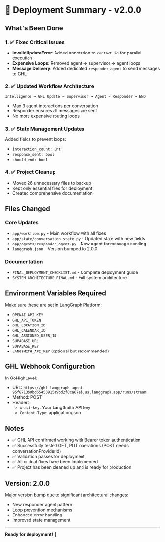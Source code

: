 # 🚀 Deployment Summary - v2.0.0

## What's Been Done

### 1. ✅ Fixed Critical Issues
- **InvalidUpdateError**: Added annotation to `contact_id` for parallel execution
- **Expensive Loops**: Removed agent → supervisor → agent loops
- **Message Delivery**: Added dedicated `responder_agent` to send messages to GHL

### 2. ✅ Updated Workflow Architecture
```
Intelligence → GHL Update → Supervisor → Agent → Responder → END
```
- Max 3 agent interactions per conversation
- Responder ensures all messages are sent
- No more expensive routing loops

### 3. ✅ State Management Updates
Added fields to prevent loops:
- `interaction_count: int`
- `response_sent: bool`
- `should_end: bool`

### 4. ✅ Project Cleanup
- Moved 26 unnecessary files to backup
- Kept only essential files for deployment
- Created comprehensive documentation

## Files Changed

### Core Updates
- `app/workflow.py` - Main workflow with all fixes
- `app/state/conversation_state.py` - Updated state with new fields
- `app/agents/responder_agent.py` - New agent for message sending
- `langgraph.json` - Version bumped to 2.0.0

### Documentation
- `FINAL_DEPLOYMENT_CHECKLIST.md` - Complete deployment guide
- `SYSTEM_ARCHITECTURE_FINAL.md` - Full system architecture

## Environment Variables Required

Make sure these are set in LangGraph Platform:
- `OPENAI_API_KEY`
- `GHL_API_TOKEN` 
- `GHL_LOCATION_ID`
- `GHL_CALENDAR_ID`
- `GHL_ASSIGNED_USER_ID`
- `SUPABASE_URL`
- `SUPABASE_KEY`
- `LANGSMITH_API_KEY` (optional but recommended)

## GHL Webhook Configuration

In GoHighLevel:
- URL: `https://ghl-langgraph-agent-95f8713b0bd6545391589bd2f0ca67eb.us.langgraph.app/runs/stream`
- Method: POST
- Headers:
  - `x-api-key`: Your LangSmith API key
  - `Content-Type`: application/json

## Notes

- ✅ GHL API confirmed working with Bearer token authentication
- ✅ Successfully tested GET, PUT operations (POST needs conversationProviderId)
- ✅ Validation passes for deployment 
- ✅ All critical fixes have been implemented
- ✅ Project has been cleaned up and is ready for production

## Version: 2.0.0

Major version bump due to significant architectural changes:
- New responder agent pattern
- Loop prevention mechanisms
- Enhanced error handling
- Improved state management

---

**Ready for deployment! 🚀**